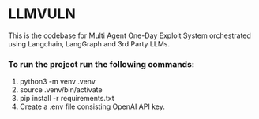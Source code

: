 # LLMVULN
 This is the codebase for Multi Agent One-Day Exploit System orchestrated using Langchain, LangGraph and 3rd Party LLMs.

### To run the project run the following commands:
1. python3 -m venv .venv
2. source .venv/bin/activate
3. pip install -r requirements.txt 
4. Create a .env file consisting OpenAI API key.
